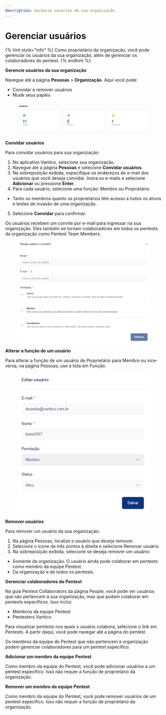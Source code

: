 ```yaml
---
description: Gerencie usuários da sua organização.
---
```


# Gerenciar usuários

{% hint style="info" %}
Como proprietário da organização, você pode gerenciar os usuários da sua organização, além de gerenciar os colaboradores do pentest.
{% endhint %}

**Gerencie usuários da sua organização**

Navegue até a página **Pessoas** > **Organização**. Aqui você pode:

* Convidar e remover usuários
* Mude seus papéis

<figure><img src="../../../.gitbook/assets/32.png" alt=""><figcaption></figcaption></figure>

**Convidar usuários**

Para convidar usuários para sua organização:

1. No aplicativo Vantico, selecione sua organização.
2. Navegue até a página **Pessoas** e selecione **Convidar usuários**.
3. Na sobreposição exibida, especifique os endereços de e-mail dos usuários que você deseja convidar. Insira os e-mails e selecione **Adicionar** ou pressione **Enter**.
4. Para cada usuário, selecione uma função: Membro ou Proprietário.

* Tanto os membros quanto os proprietários têm acesso a todos os ativos e testes de invasão de uma organização.

5. Selecione **Convidar** para confirmar.



Os usuários recebem um convite por e-mail para ingressar na sua organização. Eles também se tornam colaboradores em todos os pentests da organização como Pentest Team Members.

<figure><img src="../../../.gitbook/assets/33.png" alt=""><figcaption></figcaption></figure>



**Alterar a função de um usuário**

Para alterar a função de um usuário de Proprietário para Membro ou vice-versa, na página Pessoas, use a lista em Função.

<figure><img src="../../../.gitbook/assets/34.png" alt=""><figcaption></figcaption></figure>



**Remover usuários**

Para remover um usuário da sua organização:

1. Na página Pessoas, localize o usuário que deseja remover.
2. Selecione o ícone de três pontos à direita e selecione Remover usuário.
3. Na sobreposição exibida, selecione se deseja remover um usuário:

* Somente da organização. O usuário ainda pode colaborar em pentests como membro da equipe Pentest.
* Da organização e de todos os pentests.



**Gerenciar colaboradores do Pentest**

Na guia Pentest Collaborators da página People, você pode ver usuários que não pertencem à sua organização, mas que podem colaborar em pentests específicos. Isso inclui:

* Membros da equipe Pentest
* Pentesters Vantico

Para visualizar pentests nos quais o usuário colabora, selecione o link em Pentests. A partir daqui, você pode navegar até a página do pentest.

Os membros da equipe do Pentest que não pertencem à organização podem gerenciar colaboradores para um pentest específico.

**Adicionar um membro da equipe Pentest**

Como membro da equipe do Pentest, você pode adicionar usuários a um pentest específico. Isso não requer a função de proprietário da organização.

**Remover um membro da equipe Pentest**

Como membro da equipe do Pentest, você pode remover usuários de um pentest específico. Isso não requer a função de proprietário da organização.
